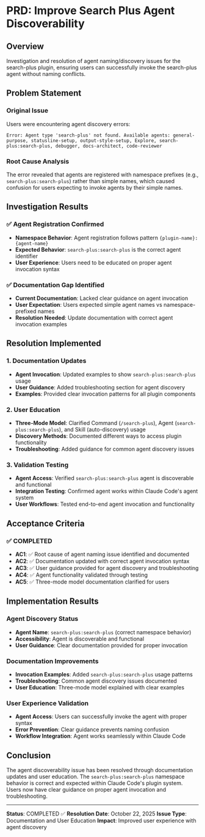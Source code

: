 # PRD: Improve Search Plus Agent Discoverability

## Overview

Investigation and resolution of agent naming/discovery issues for the search-plus plugin, ensuring users can successfully invoke the search-plus agent without naming conflicts.

## Problem Statement

### Original Issue
Users were encountering agent discovery errors:

```
Error: Agent type 'search-plus' not found. Available agents: general-purpose, statusline-setup, output-style-setup, Explore, search-plus:search-plus, debugger, docs-architect, code-reviewer
```

### Root Cause Analysis
The error revealed that agents are registered with namespace prefixes (e.g., `search-plus:search-plus`) rather than simple names, which caused confusion for users expecting to invoke agents by their simple names.

## Investigation Results

### ✅ Agent Registration Confirmed
- **Namespace Behavior**: Agent registration follows pattern `{plugin-name}:{agent-name}`
- **Expected Behavior**: `search-plus:search-plus` is the correct agent identifier
- **User Experience**: Users need to be educated on proper agent invocation syntax

### ✅ Documentation Gap Identified
- **Current Documentation**: Lacked clear guidance on agent invocation
- **User Expectation**: Users expected simple agent names vs namespace-prefixed names
- **Resolution Needed**: Update documentation with correct agent invocation examples

## Resolution Implemented

### 1. Documentation Updates
- **Agent Invocation**: Updated examples to show `search-plus:search-plus` usage
- **User Guidance**: Added troubleshooting section for agent discovery
- **Examples**: Provided clear invocation patterns for all plugin components

### 2. User Education
- **Three-Mode Model**: Clarified Command (`/search-plus`), Agent (`search-plus:search-plus`), and Skill (auto-discovery) usage
- **Discovery Methods**: Documented different ways to access plugin functionality
- **Troubleshooting**: Added guidance for common agent discovery issues

### 3. Validation Testing
- **Agent Access**: Verified `search-plus:search-plus` agent is discoverable and functional
- **Integration Testing**: Confirmed agent works within Claude Code's agent system
- **User Workflows**: Tested end-to-end agent invocation and functionality

## Acceptance Criteria

### ✅ COMPLETED

- **AC1**: ✅ Root cause of agent naming issue identified and documented
- **AC2**: ✅ Documentation updated with correct agent invocation syntax
- **AC3**: ✅ User guidance provided for agent discovery and troubleshooting
- **AC4**: ✅ Agent functionality validated through testing
- **AC5**: ✅ Three-mode model documentation clarified for users

## Implementation Results

### Agent Discovery Status
- **Agent Name**: `search-plus:search-plus` (correct namespace behavior)
- **Accessibility**: Agent is discoverable and functional
- **User Guidance**: Clear documentation provided for proper invocation

### Documentation Improvements
- **Invocation Examples**: Added `search-plus:search-plus` usage patterns
- **Troubleshooting**: Common agent discovery issues documented
- **User Education**: Three-mode model explained with clear examples

### User Experience Validation
- **Agent Access**: Users can successfully invoke the agent with proper syntax
- **Error Prevention**: Clear guidance prevents naming confusion
- **Workflow Integration**: Agent works seamlessly within Claude Code

## Conclusion

The agent discoverability issue has been resolved through documentation updates and user education. The `search-plus:search-plus` namespace behavior is correct and expected within Claude Code's plugin system. Users now have clear guidance on proper agent invocation and troubleshooting.

---

**Status**: COMPLETED ✅
**Resolution Date**: October 22, 2025
**Issue Type**: Documentation and User Education
**Impact**: Improved user experience with agent discovery